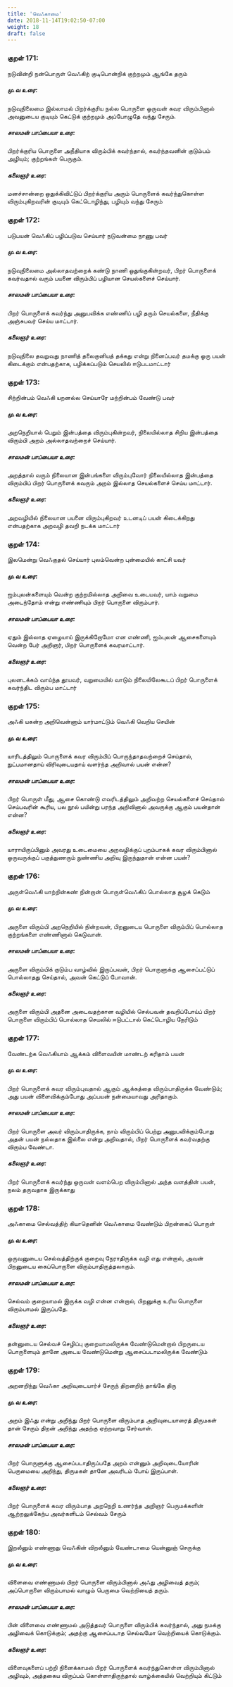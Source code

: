 ```yaml
---
title: 'வெஃகாமை'
date: 2018-11-14T19:02:50-07:00
weight: 18
draft: false
---
```


### குறள் 171:
நடுவின்றி நன்பொருள் வெஃகிற் குடிபொன்றிக்
குற்றமும் ஆங்கே தரும்
##### மு.வ உரை:
நடுவுநிலைமை இல்லாமல் பிறர்க்குரிய நல்ல பொருளை ஒருவன் கவர விரும்பினால் அவனுடைய குடியும் கெட்டுக் குற்றமும் அப்போழுதே வந்து சேரும்.
##### சாலமன் பாப்பையா உரை:
பிறர்க்குரிய பொருளை அநீதியாக விரும்பிக் கவர்ந்தால், கவர்ந்தவனின் குடும்பம் அழியும்; குற்றங்கள் பெருகும்.
##### கலைஞர் உரை:
மனச்சான்றை ஒதுக்கிவிட்டுப் பிறர்க்குரிய அரும் பொருளைக் கவர்ந்துகொள்ள விரும்புகிறவரின் குடியும் கெட்டொழிந்து, பழியும் வந்து சேரும்
### குறள் 172:
படுபயன் வெஃகிப் பழிப்படுவ செய்யார்
நடுவன்மை நாணு பவர்
##### மு.வ உரை:
நடுவுநிலைமை அல்லாதவற்றைக் கண்டு நாணி ஒதுங்குகின்றவர், பிறர் பொருளைக் கவர்வதால் வரும் பயனை விரும்பிப் பழியான செயல்களைச் செய்யார்.
##### சாலமன் பாப்பையா உரை:
பிறர் பொருளைக் கவர்ந்து அனுபவிக்க எண்ணிப் பழி தரும் செயல்களை, நீதிக்கு அஞ்சுபவர் செய்ய மாட்டார்.
##### கலைஞர் உரை:
நடுவுநிலை தவறுவது நாணித் தலைகுனியத் தக்கது என்று நினைப்பவர் தமக்கு ஒரு பயன் கிடைக்கும் என்பதற்காக, பழிக்கப்படும் செயலில் ஈடுபடமாட்டார்
### குறள் 173:
சிற்றின்பம் வெஃகி யறனல்ல செய்யாரே
மற்றின்பம் வேண்டு பவர்
##### மு.வ உரை:
அறநெறியால் பெறும் இன்பத்தை விரும்புகின்றவர், நிலையில்லாத சிறிய இன்பத்தை விரும்பி அறம் அல்லாதவற்றைச் செய்யார்.
##### சாலமன் பாப்பையா உரை:
அறத்தால் வரும் நிலையான இன்பங்களை விரும்புவோர் நிலையில்லாத இன்பத்தை விரும்பிப் பிறர் பொருளைக் கவரும் அறம் இல்லாத செயல்களைச் செய்ய மாட்டார்.
##### கலைஞர் உரை:
அறவழியில் நிலையான பயனை விரும்புகிறவர் உடனடிப் பயன் கிடைக்கிறது என்பதற்காக அறவழி தவறி நடக்க மாட்டார்
### குறள் 174:
இலமென்று வெஃகுதல் செய்யார் புலம்வென்ற
புன்மையில் காட்சி யவர்
##### மு.வ உரை:
ஐம்புலன்களையும் வென்ற குற்றமில்லாத அறிவை உடையவர், யாம் வறுமை அடைந்தோம் என்று எண்ணியும் பிறர் பொருளை விரும்பார்‌.
##### சாலமன் பாப்பையா உரை:
ஏதும் இல்லாத ஏழையாய் இருக்கிறோமோ என எண்ணி, ஐம்புலன் ஆசைகளையும் வென்ற பேர் அறிஞர், பிறர் பொருளைக் கவரமாட்டார்.
##### கலைஞர் உரை:
புலனடக்கம் வாய்ந்த தூயவர், வறுமையில் வாடும் நிலையிலேகூடப் பிறர் பொருளைக் கவர்ந்திட விரும்ப மாட்டார்
### குறள் 175:
அஃகி யகன்ற அறிவென்னாம் யார்மாட்டும்
வெஃகி வெறிய செயின்
##### மு.வ உரை:
யாரிடத்திலும் பொருளைக் கவர விரும்பிப் பொருந்தாதவற்றைச் செய்தால், நுட்பமானதாய் விரிவுடையதாய் வளர்ந்த அறிவால் பயன் என்ன?
##### சாலமன் பாப்பையா உரை:
பிறர் பொருள் மீது, ஆசை கொண்டு எவரிடத்திலும் அறிவற்ற செயல்களைச் செய்தால் செய்பவரின் கூரிய, பல நூல் பயின்று பரந்த அறிவினால் அவருக்கு ஆகும் பயன்தான் என்ன?
##### கலைஞர் உரை:
யாராயிருப்பினும் அவரது உடைமையை அறவழிக்குப் புறம்பாகக் கவர விரும்பினால் ஒருவருக்குப் பகுத்துணரும் நுண்ணிய அறிவு இருந்துதான் என்ன பயன்?
### குறள் 176:
அருள்வெஃகி யாற்றின்கண் நின்றான் பொருள்வெஃகிப்
பொல்லாத சூழக் கெடும்
##### மு.வ உரை:
அருளை விரும்பி அறநெறியில் நின்றவன், பிறனுடைய பொருளை விரும்பிப் பொல்லாத குற்றங்களை எண்ணினால் கெடுவான்.
##### சாலமன் பாப்பையா உரை:
அருளை விரும்பிக் குடும்ப வாழ்வில் இருப்பவன், பிறர் பொருளுக்கு ஆசைப்பட்டுப் பொல்லாதது செய்தால், அவன் கெட்டுப் போவான்.
##### கலைஞர் உரை:
அருளை விரும்பி அதனை அடைவதற்கான வழியில் செல்பவன் தவறிப்போய்ப் பிறர் பொருளை விரும்பிப் பொல்லாத செயலில் ஈடுபட்டால் கெட்டொழிய நேரிடும்
### குறள் 177:
வேண்டற்க வெஃகியாம் ஆக்கம் விளைவயின்
மாண்டற் கரிதாம் பயன்
##### மு.வ உரை:
பிறர் பொருளைக் கவர விரும்புவதால் ஆகும் ஆக்கத்தை விரும்பாதிருக்க வேண்டும்; அது பயன் விளைவிக்கும்போது அப்பயன் நன்மையாவது அரிதாகும்.
##### சாலமன் பாப்பையா உரை:
பிறர் பொருளை அவர் விரும்பாதிருக்க, நாம் விரும்பிப் பெற்று அனுபவிக்கும்போது அதன் பயன் நல்லதாக இல்லை என்று அறிவதால், பிறர் பொருளைக் கவர்வதற்கு விரும்ப வேண்டா.
##### கலைஞர் உரை:
பிறர் பொருளைக் கவர்ந்து ஒருவன் வளம்பெற விரும்பினால் அந்த வளத்தின் பயன், நலம் தருவதாக இருக்காது
### குறள் 178:
அஃகாமை செல்வத்திற் கியாதெனின் வெஃகாமை
வேண்டும் பிறன்கைப் பொருள்
##### மு.வ உரை:
ஒருவனுடைய செல்வத்திற்குக் குறைவு நேராதிருக்க வழி எது என்றால், அவன் பிறனுடைய கைப்பொருளை விரும்பாதிருத்தலாகும்.
##### சாலமன் பாப்பையா உரை:
செல்வம் குறையாமல் இருக்க வழி என்ன என்றால், பிறனுக்கு உரிய பொருளை விரும்பாமல் இருப்பதே.
##### கலைஞர் உரை:
தன்னுடைய செல்வச் செழிப்பு குறையாமலிருக்க வேண்டுமென்றால் பிறருடைய பொருளையும் தானே அடைய வேண்டுமென்று ஆசைப்படாமலிருக்க வேண்டும்
### குறள் 179:
அறனறிந்து வெஃகா அறிவுடையார்ச் சேருந்
திறனறிந் தாங்கே திரு
##### மு.வ உரை:
அறம் இஃது என்று அறிந்து பிறர் பொருளை விரும்பாத அறிவுடையாரைத் திருமகள் தான் சேரும் திறன் அறிந்து அதற்கு ஏற்றவாறு சேர்வாள்.
##### சாலமன் பாப்பையா உரை:
பிறர் பொருளுக்கு ஆசைப்படாதிருப்பதே அறம் என்னும் அறிவுடையோரின் பெருமையை அறிந்து, திருமகள் தானே அவரிடம் போய் இருப்பாள்.
##### கலைஞர் உரை:
பிறர் பொருளைக் கவர விரும்பாத அறநெறி உணர்ந்த அறிஞர் பெருமக்களின் ஆற்றலுக்கேற்ப அவர்களிடம் செல்வம் சேரும்
### குறள் 180:
இறலீனும் எண்ணாது வெஃகின் விறலீனும்
வேண்டாமை யென்னுஞ் செருக்கு
##### மு.வ உரை:
வி‌ளைவை எண்ணாமல் பிறர் பொருளை விரும்பினால் அஃது அழிவைத் தரும்; அப்பொருளை விரும்பாமல் வாழும் பெருமை வெற்றியைத் தரும்.
##### சாலமன் பாப்பையா உரை:
பின் வி‌ளைவை எண்ணாமல் அடுத்தவர் பொருளை விரும்பிக் கவர்ந்தால், அது நமக்கு அழிவைக் கொடுக்கும்; அதற்கு ஆசைப்படாத செல்வமோ வெற்றியைக் கொடுக்கும்‌.
##### கலைஞர் உரை:
விளைவுகளைப் பற்றி நினைக்காமல் பிறர் பொருளைக் கவர்ந்துகொள்ள விரும்பினால் அழிவும், அத்தகைய விருப்பம் கொள்ளாதிருந்தால் வாழ்க்கையில் வெற்றியும் கிட்டும்